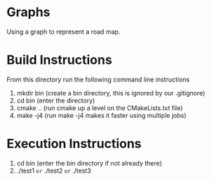 # Graphs

Using a graph to represent a road map.

# Build Instructions

From this directory run the following command line instructions

1. mkdir bin (create a bin directory, this is ignored by our .gitignore)
2. cd bin (enter the directory)
3. cmake .. (run cmake up a level on the CMakeLists.txt file)
4. make -j4 (run make -j4 makes it faster using multiple jobs)


# Execution Instructions

1. cd bin (enter the bin directory if not already there)
2. ./test1 `or` ./test2 `or` ./test3
